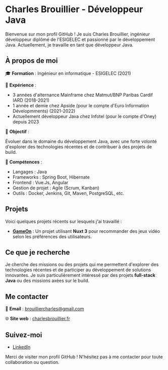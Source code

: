 # Charles Brouillier - Développeur Java

Bienvenue sur mon profil GitHub ! Je suis Charles Brouillier, ingénieur développeur diplômé de l'ESIGELEC et passionné par le développement Java. 
Actuellement, je travaille en tant que développeur Java.

## À propos de moi

🎓 **Formation** : Ingénieur en informatique - ESIGELEC (2021)  

💼 **Expérience** : 
- 3 années d'alternance Mainframe chez Matmut/BNP Paribas Cardif IARD (2018-2021) 
- 1 année et demie chez Apside (pour le compte d'Euro Information Dévelopmments) (2021-2022)  
- Actuellement développeur Java chez Infotel (pour le compte d'Oney) depuis 2023  


🎯 **Objectif** : 

Évoluer dans le domaine du développement Java, avec une forte volonté d'explorer des technologies récentes et de contribuer à des projets de build.


🔧 **Compétences** :  

- Langages : Java  
- Frameworks : Spring Boot, Hibernate  
- Frontend : Vue.Js, Angular   
- Gestion de projet : Agile (Scrum, Kanban)  
- Outils : Docker, Jenkins, Git, Maven, PostgreSQL, etc.

## Projets

Voici quelques projets récents sur lesquels j'ai travaillé :

- **[GameOn](https://charlesbrouillier.fr/gameon)** : Un projet utilisant **Nuxt 3** pour recommander des jeux vidéo selon les préférences des utilisateurs.

## Ce que je recherche

Je cherche des missions ou des projets qui me permettent d'explorer des technologies récentes et de participer au développement de solutions innovantes. Je suis particulièrement intéressé par des projets **full-stack Java** ou des missions axées sur le build.

## Me contacter

📧 **Email** : [brouilliercharles@gmail.com](brouilliercharles@gmail.com)

🌐 **Site web** : [charlesbrouillier.fr](https://charlesbrouillier.fr)  

## Suivez-moi

- [LinkedIn](https://www.linkedin.com/in/charles-brouillier/)

Merci de visiter mon profil GitHub ! N'hésitez pas à me contacter pour toute collaboration ou question.  
